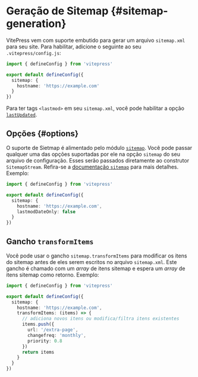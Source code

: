 # Geração de Sitemap {#sitemap-generation}

VitePress vem com suporte embutido para gerar um arquivo `sitemap.xml` para seu site. Para habilitar, adicione o seguinte ao seu `.vitepress/config.js`:

```ts
import { defineConfig } from 'vitepress'

export default defineConfig({
  sitemap: {
    hostname: 'https://example.com'
  }
})
```

Para ter tags `<lastmod>` em seu `sitemap.xml`, você pode habilitar a opção [`lastUpdated`](../reference/default-theme-last-updated).

## Opções {#options}

O suporte de Sietmap é alimentado pelo módulo [`sitemap`](https://www.npmjs.com/package/sitemap). Você pode passar qualquer uma das opções suportadas por ele na opção `sitemap` do seu arquivo de configuração. Esses serão passados diretamente ao construtor `SitemapStream`. Refira-se a [documentação `sitemap`](https://www.npmjs.com/package/sitemap#options-you-can-pass) para mais detalhes. Exemplo:

```ts
import { defineConfig } from 'vitepress'

export default defineConfig({
  sitemap: {
    hostname: 'https://example.com',
    lastmodDateOnly: false
  }
})
```

## Gancho `transformItems`

Você pode usar o gancho `sitemap.transformItems` para modificar os itens do sitemap antes de eles serem escritos no arquivo `sitemap.xml`. Este gancho é chamado com um _array_ de itens sitemap e espera um _array_ de itens sitemap como retorno. Exemplo:

```ts
import { defineConfig } from 'vitepress'

export default defineConfig({
  sitemap: {
    hostname: 'https://example.com',
    transformItems: (items) => {
      // adiciona novos itens ou modifica/filtra itens existentes
      items.push({
        url: '/extra-page',
        changefreq: 'monthly',
        priority: 0.8
      })
      return items
    }
  }
})
```
